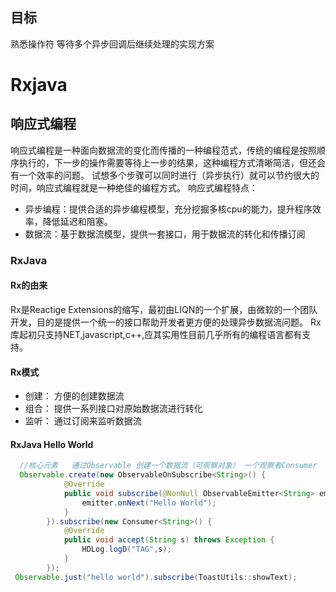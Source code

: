 ## 目标
熟悉操作符
等待多个异步回调后继续处理的实现方案

# Rxjava
## 响应式编程
响应式编程是一种面向数据流的变化而传播的一种编程范式，传统的编程是按照顺序执行的，下一步的操作需要等待上一步的结果，这种编程方式清晰简洁，但还会有一个效率的问题。
试想多个步骤可以同时进行（异步执行）就可以节约很大的时间，响应式编程就是一种绝佳的编程方式。
响应式编程特点：
- 异步编程：提供合适的异步编程模型，充分挖掘多核cpu的能力，提升程序效率，降低延迟和阻塞。
- 数据流：基于数据流模型，提供一套接口，用于数据流的转化和传播订阅
### RxJava
#### Rx的由来
Rx是Reactige Extensions的缩写，最初由LIQN的一个扩展，由微软的一个团队开发，目的是提供一个统一的接口帮助开发者更方便的处理异步数据流问题。
Rx库起初只支持NET,javascript,c++,应其实用性目前几乎所有的编程语言都有支持。

#### Rx模式
- 创建： 方便的创建数据流
- 组合： 提供一系列接口对原始数据流进行转化
- 监听： 通过订阅来监听数据流

#### RxJava Hello World
```java
  //核心元素   通过Observable 创建一个数据流（可观察对象） 一个观察者Consumer   订阅subscribe（进行关联）
  Observable.create(new ObservableOnSubscribe<String>() {
            @Override
            public void subscribe(@NonNull ObservableEmitter<String> emitter) throws Exception {
                emitter.onNext("Hello World");
            }
        }).subscribe(new Consumer<String>() {
            @Override
            public void accept(String s) throws Exception {
                HDLog.logD("TAG",s);
            }
        });
 Observable.just("hello world").subscribe(ToastUtils::showText);
```
